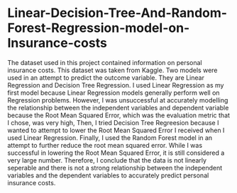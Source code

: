 # Linear-Decision-Tree-And-Random-Forest-Regression-model-on-Insurance-costs
The dataset used in this project contained information on personal insurance costs. This dataset was taken from Kaggle. Two models were used in an attempt to predict the outcome variable.
They are Linear Regression and Decision Tree Regression. I used Linear Regression as my first model because Linear Regression models generally perform well on Regression problems. However, I was unsuccessful at accurately modelling the relationship between the independent variables and dependent variable because the Root Mean Squared Error, which was the evaluation metric that I chose, was very high,
Then, I tried Decision Tree Regreesion because I wanted to attempt to lower the Root Mean Squared Error I received when I used Linear Regression. Finally, I used the Random Forest model in an attempt to further reduce the root mean squared error. While I was successful in lowering the Root Mean Squared Error, it is still considered a very large number. 
Therefore, I conclude that the data is not linearly seperable and there is not a strong relationship between the independent variables and the dependent variables to accurately predict personal insurance costs.
